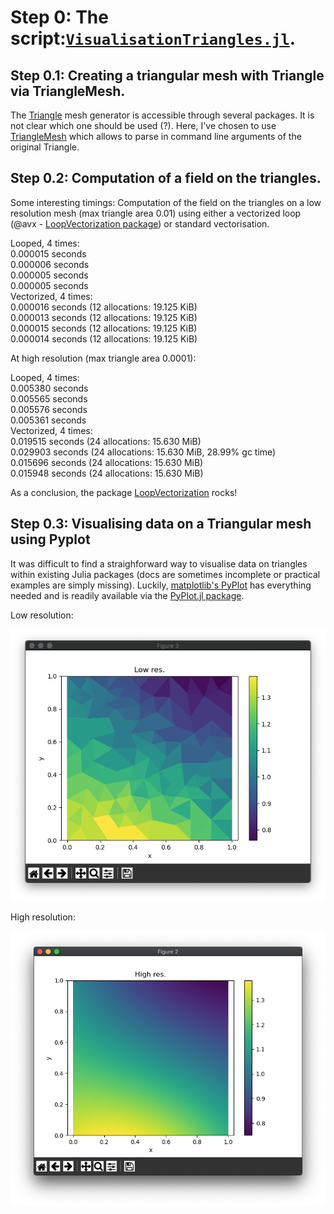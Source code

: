 # Step 0: The script:[`VisualisationTriangles.jl`](VisualisationTriangles.jl).

## Step 0.1: Creating a triangular mesh with Triangle via TriangleMesh.

The [Triangle](https://www.cs.cmu.edu/~quake/triangle.html) mesh generator is accessible through several packages. It is not clear which one should be used (?). Here, I've chosen to use [TriangleMesh](https://github.com/konsim83/TriangleMesh.jl) which allows to parse in command line arguments of the original Triangle.  

## Step 0.2: Computation of a field on the triangles.

Some interesting timings:
Computation of the field on the triangles on a low resolution mesh (max triangle area 0.01) using either a vectorized loop (@avx - [LoopVectorization package](https://github.com/JuliaSIMD/LoopVectorization.jl)) or standard vectorisation.

Looped, 4 times:<br/>
  0.000015 seconds<br/>
  0.000006 seconds<br/>
  0.000005 seconds<br/>
  0.000005 seconds<br/>
Vectorized, 4 times:<br/>
  0.000016 seconds (12 allocations: 19.125 KiB)<br/>
  0.000013 seconds (12 allocations: 19.125 KiB)<br/>
  0.000015 seconds (12 allocations: 19.125 KiB)<br/>
  0.000014 seconds (12 allocations: 19.125 KiB)<br/>

At high resolution (max triangle area 0.0001):

Looped, 4 times:<br/>
  0.005380 seconds<br/>
  0.005565 seconds<br/>
  0.005576 seconds<br/>
  0.005361 seconds<br/>
Vectorized, 4 times:<br/>
  0.019515 seconds (24 allocations: 15.630 MiB)<br/>
  0.029903 seconds (24 allocations: 15.630 MiB, 28.99% gc time)<br/>
  0.015696 seconds (24 allocations: 15.630 MiB)<br/>
  0.015948 seconds (24 allocations: 15.630 MiB)<br/>

As a conclusion, the package [LoopVectorization](https://github.com/JuliaSIMD/LoopVectorization.jl) rocks!

## Step 0.3: Visualising data on a Triangular mesh using Pyplot

It was difficult to find a straighforward way to visualise data on triangles within existing Julia packages (docs are sometimes incomplete or practical examples are simply missing). Luckily, [matplotlib's PyPlot](https://matplotlib.org/stable/tutorials/introductory/pyplot.html) has everything needed and is readily available via the [PyPlot.jl package](https://github.com/JuliaPy/PyPlot.jl).

Low resolution:<br/>

![](/images/0_LowRes.png)

High resolution:<br/>

![](/images/0_HighRes.png)
